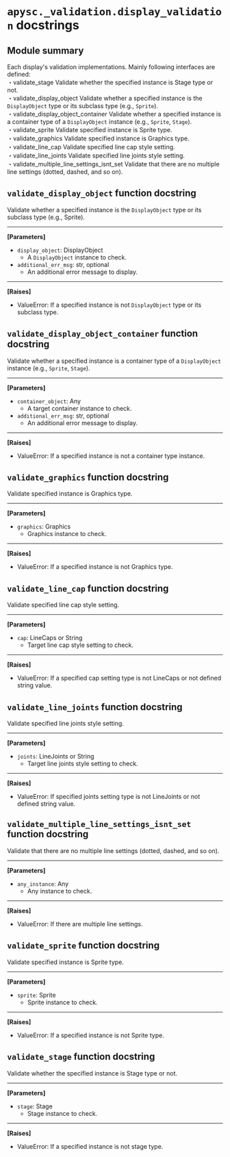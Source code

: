 # `apysc._validation.display_validation` docstrings

## Module summary

Each display's validation implementations. Mainly following interfaces are defined: <br>・validate_stage Validate whether the specified instance is Stage type or not. <br>・validate_display_object Validate whether a specified instance is the `DisplayObject` type or its subclass type (e.g., `Sprite`). <br>・validate_display_object_container Validate whether a specified instance is a container type of a `DisplayObject` instance (e.g., `Sprite`, `Stage`). <br>・validate_sprite Validate specified instance is Sprite type. <br>・validate_graphics Validate specified instance is Graphics type. <br>・validate_line_cap Validate specified line cap style setting. <br>・validate_line_joints Validate specified line joints style setting. <br>・validate_multiple_line_settings_isnt_set Validate that there are no multiple line settings (dotted, dashed, and so on).

## `validate_display_object` function docstring

Validate whether a specified instance is the `DisplayObject` type or its subclass type (e.g., Sprite).<hr>

**[Parameters]**

- `display_object`: DisplayObject
  - A `DisplayObject` instance to check.
- `additional_err_msg`: str, optional
  - An additional error message to display.

<hr>

**[Raises]**

- ValueError: If a specified instance is not `DisplayObject` type or its subclass type.

## `validate_display_object_container` function docstring

Validate whether a specified instance is a container type of a `DisplayObject` instance (e.g., `Sprite`, `Stage`).<hr>

**[Parameters]**

- `container_object`: Any
  - A target container instance to check.
- `additional_err_msg`: str, optional
  - An additional error message to display.

<hr>

**[Raises]**

- ValueError: If a specified instance is not a container type instance.

## `validate_graphics` function docstring

Validate specified instance is Graphics type.<hr>

**[Parameters]**

- `graphics`: Graphics
  - Graphics instance to check.

<hr>

**[Raises]**

- ValueError: If a specified instance is not Graphics type.

## `validate_line_cap` function docstring

Validate specified line cap style setting.<hr>

**[Parameters]**

- `cap`: LineCaps or String
  - Target line cap style setting to check.

<hr>

**[Raises]**

- ValueError: If a specified cap setting type is not LineCaps or not defined string value.

## `validate_line_joints` function docstring

Validate specified line joints style setting.<hr>

**[Parameters]**

- `joints`: LineJoints or String
  - Target line joints style setting to check.

<hr>

**[Raises]**

- ValueError: If specified joints setting type is not LineJoints or not defined string value.

## `validate_multiple_line_settings_isnt_set` function docstring

Validate that there are no multiple line settings (dotted, dashed, and so on).<hr>

**[Parameters]**

- `any_instance`: Any
  - Any instance to check.

<hr>

**[Raises]**

- ValueError: If there are multiple line settings.

## `validate_sprite` function docstring

Validate specified instance is Sprite type.<hr>

**[Parameters]**

- `sprite`: Sprite
  - Sprite instance to check.

<hr>

**[Raises]**

- ValueError: If a specified instance is not Sprite type.

## `validate_stage` function docstring

Validate whether the specified instance is Stage type or not.<hr>

**[Parameters]**

- `stage`: Stage
  - Stage instance to check.

<hr>

**[Raises]**

- ValueError: If a specified instance is not stage type.